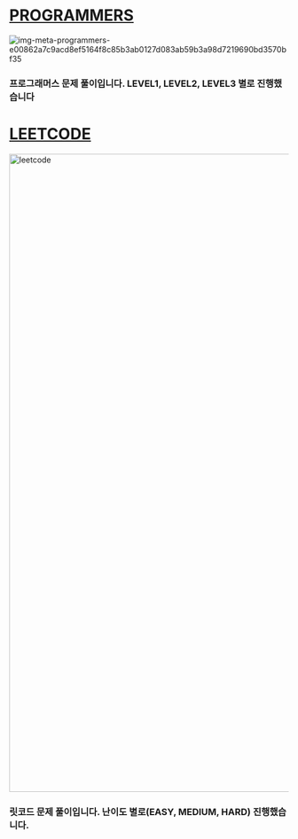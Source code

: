 # [PROGRAMMERS](https://github.com/SGTYang/Algorithms/tree/main/Programmers)
![img-meta-programmers-e00862a7c9acd8ef5164f8c85b3ab0127d083ab59b3a98d7219690bd3570bf35](https://user-images.githubusercontent.com/42399580/125379290-36ab6300-e3cb-11eb-89fd-87ddce3037cb.png)
### 프로그래머스 문제 풀이입니다. LEVEL1, LEVEL2, LEVEL3 별로 진행했습니다

# [LEETCODE](https://github.com/SGTYang/Algorithms/tree/main/LeetCode)
<img width="1151" alt="leetcode" src="https://user-images.githubusercontent.com/42399580/126304421-73356ed3-c618-49c5-be01-892015d0ed04.png">

### 릿코드 문제 풀이입니다. 난이도 별로(EASY, MEDIUM, HARD) 진행했습니다.
